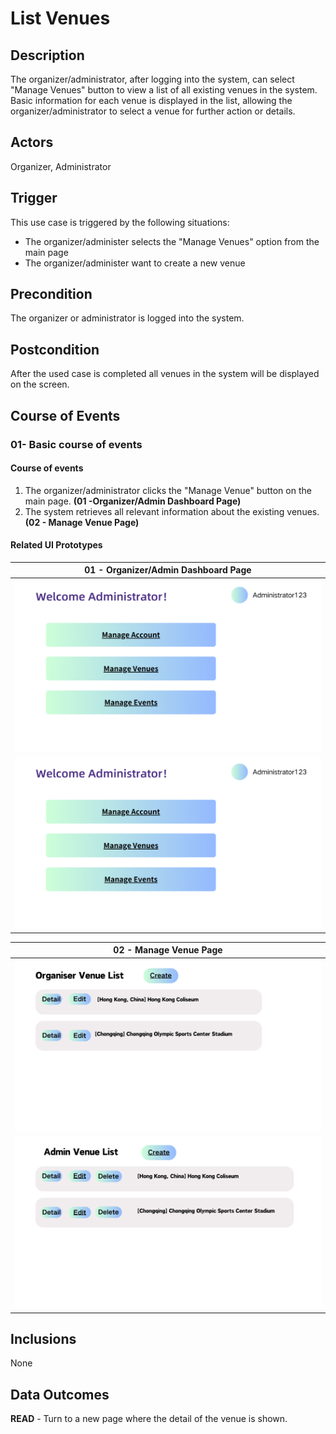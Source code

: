 # List Venues

## Description
The organizer/administrator, after logging into the system, can select "Manage Venues" button to view a list of all existing venues in the system. Basic information for each venue is displayed in the list, allowing the organizer/administrator to select a venue for further action or details.

## Actors

Organizer, Administrator

## Trigger

This use case is triggered by the following situations:

- The organizer/administer selects the "Manage Venues" option from the main page
- The organizer/administer want to create a new venue

## Precondition
The organizer or administrator is logged into the system.

## Postcondition
After the used case is completed all venues in the system will be displayed on the screen.

## Course of Events

### 01- Basic course of events

#### Course of events

1. The organizer/administrator clicks the "Manage Venue" button on the main page. **(01 -Organizer/Admin Dashboard Page)**
2. The system retrieves all relevant information about the existing venues. **(02 - Manage Venue Page)**

#### Related UI Prototypes

| 01 - Organizer/Admin Dashboard Page               | 
|---------------------------------------------------|
| ![Admin Dashboard Page](../ui/AdminDashboard.png) | 
| ![Admin Dashboard Page](../ui/AdminDashboard.png) |


| 02 - Manage Venue Page                               |
|------------------------------------------------------|
| ![Manage Venue Page](../ui/OrganiserManageVenue.png) |
| ![Manage Venue Page](../ui/AdminManageVenue.png)     |

## Inclusions
None 

## Data Outcomes 

**READ** - Turn to a new page where the detail of the venue is shown.
